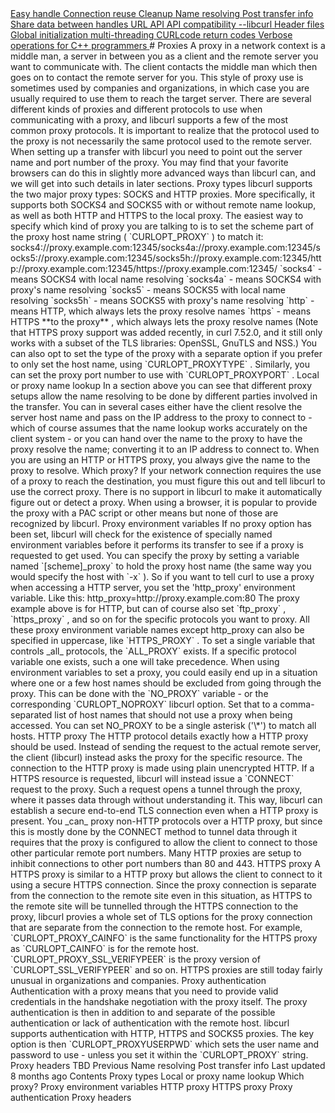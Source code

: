 <a href="easyhandle.html" class="navButton-94f2579c--pageItemWithChildrenNested-2c5d8183--navButtonClickable-161b88ca">
<span class="text-4505230f--UIH300-2063425d--textContentFamily-49a318e1--navButtonLabel-14a4968f">Easy handle</span>
</a>
<a href="connectionreuse.html" class="navButton-94f2579c--pageItemWithChildrenNested-2c5d8183--navButtonClickable-161b88ca">
<span class="text-4505230f--UIH300-2063425d--textContentFamily-49a318e1--navButtonLabel-14a4968f">Connection reuse</span>
</a>
<a href="cleanup.html" class="navButton-94f2579c--pageItemWithChildrenNested-2c5d8183--navButtonClickable-161b88ca">
<span class="text-4505230f--UIH300-2063425d--textContentFamily-49a318e1--navButtonLabel-14a4968f">Cleanup</span>
</a>
<a href="names.html" class="navButton-94f2579c--pageItemWithChildrenNested-2c5d8183--navButtonClickable-161b88ca">
<span class="text-4505230f--UIH300-2063425d--textContentFamily-49a318e1--navButtonLabel-14a4968f">Name resolving</span>
</a>
<a href="proxies.html" class="navButton-94f2579c--pageItemWithChildrenNested-2c5d8183--navButtonClickable-161b88ca--navButtonOpened-6a88552e">
</a>
<a href="getinfo.html" class="navButton-94f2579c--pageItemWithChildrenNested-2c5d8183--navButtonClickable-161b88ca">
<span class="text-4505230f--UIH300-2063425d--textContentFamily-49a318e1--navButtonLabel-14a4968f">Post transfer info</span>
</a>
<a href="sharing.html" class="navButton-94f2579c--pageItemWithChildrenNested-2c5d8183--navButtonClickable-161b88ca">
<span class="text-4505230f--UIH300-2063425d--textContentFamily-49a318e1--navButtonLabel-14a4968f">Share data between handles</span>
</a>
<a href="url.html" class="navButton-94f2579c--pageItemWithChildrenNested-2c5d8183--navButtonClickable-161b88ca">
<span class="text-4505230f--UIH300-2063425d--textContentFamily-49a318e1--navButtonLabel-14a4968f">URL API</span>
</a>
<a href="api.html" class="navButton-94f2579c--pageItemWithChildrenNested-2c5d8183--navButtonClickable-161b88ca">
<span class="text-4505230f--UIH300-2063425d--textContentFamily-49a318e1--navButtonLabel-14a4968f">API compatibility</span>
</a>
<a href="libcurl.html" class="navButton-94f2579c--pageItemWithChildrenNested-2c5d8183--navButtonClickable-161b88ca">
<span class="text-4505230f--UIH300-2063425d--textContentFamily-49a318e1--navButtonLabel-14a4968f">--libcurl</span>
</a>
<a href="headers.html" class="navButton-94f2579c--pageItemWithChildrenNested-2c5d8183--navButtonClickable-161b88ca">
<span class="text-4505230f--UIH300-2063425d--textContentFamily-49a318e1--navButtonLabel-14a4968f">Header files</span>
</a>
<a href="globalinit.html" class="navButton-94f2579c--pageItemWithChildrenNested-2c5d8183--navButtonClickable-161b88ca">
<span class="text-4505230f--UIH300-2063425d--textContentFamily-49a318e1--navButtonLabel-14a4968f">Global initialization</span>
</a>
<a href="threading.html" class="navButton-94f2579c--pageItemWithChildrenNested-2c5d8183--navButtonClickable-161b88ca">
<span class="text-4505230f--UIH300-2063425d--textContentFamily-49a318e1--navButtonLabel-14a4968f">multi-threading</span>
</a>
<a href="curlcode.html" class="navButton-94f2579c--pageItemWithChildrenNested-2c5d8183--navButtonClickable-161b88ca">
<span class="text-4505230f--UIH300-2063425d--textContentFamily-49a318e1--navButtonLabel-14a4968f">CURLcode return codes</span>
</a>
<a href="verbose.html" class="navButton-94f2579c--pageItemWithChildrenNested-2c5d8183--navButtonClickable-161b88ca">
<span class="text-4505230f--UIH300-2063425d--textContentFamily-49a318e1--navButtonLabel-14a4968f">Verbose operations</span>
</a>
<a href="cplusplus.html" class="navButton-94f2579c--pageItemWithChildrenNested-2c5d8183--navButtonClickable-161b88ca">
<span class="text-4505230f--UIH300-2063425d--textContentFamily-49a318e1--navButtonLabel-14a4968f">for C++ programmers</span>
</a>
# <span class="text-4505230f--DisplayH900-bfb998fa--textContentFamily-49a318e1">Proxies</span>
<span class="text-4505230f--UIH300-2063425d--textUIFamily-5ebd8e40--text-8ee2c8b2">
</span>
<span class="text-4505230f--UIH300-2063425d--textUIFamily-5ebd8e40--text-8ee2c8b2">
</span>
<span class="text-4505230f--TextH400-3033861f--textContentFamily-49a318e1">
<span data-key="4c026d218dcc445d8edd444b18f57aa1">
<span data-offset-key="4c026d218dcc445d8edd444b18f57aa1:0">A proxy in a network context is a middle man, a server in between you as a client and the remote server you want to communicate with. The client contacts the middle man which then goes on to contact the remote server for you.</span>
</span>
</span>
<span class="text-4505230f--TextH400-3033861f--textContentFamily-49a318e1">
<span data-key="bf782fb713ca41b9a19d1e22c1aad813">
<span data-offset-key="bf782fb713ca41b9a19d1e22c1aad813:0">This style of proxy use is sometimes used by companies and organizations, in which case you are usually required to use them to reach the target server.</span>
</span>
</span>
<span class="text-4505230f--TextH400-3033861f--textContentFamily-49a318e1">
<span data-key="b4570456773843689433f57f025748b8">
<span data-offset-key="b4570456773843689433f57f025748b8:0">There are several different kinds of proxies and different protocols to use when communicating with a proxy, and libcurl supports a few of the most common proxy protocols. It is important to realize that the protocol used to the proxy is not necessarily the same protocol used to the remote server.</span>
</span>
</span>
<span class="text-4505230f--TextH400-3033861f--textContentFamily-49a318e1">
<span data-key="7eec1df01d8f4871bdf0f521dff12030">
<span data-offset-key="7eec1df01d8f4871bdf0f521dff12030:0">When setting up a transfer with libcurl you need to point out the server name and port number of the proxy. You may find that your favorite browsers can do this in slightly more advanced ways than libcurl can, and we will get into such details in later sections.</span>
</span>
</span>
<span class="text-4505230f--HeadingH700-04e1a2a3--textContentFamily-49a318e1">
<span data-key="b96bd6f07c31449db0b7ffde70f2b567">
<span data-offset-key="b96bd6f07c31449db0b7ffde70f2b567:0">Proxy types</span>
</span>
</span>
<span class="text-4505230f--TextH400-3033861f--textContentFamily-49a318e1">
<span data-key="d5039bdcb02347c4afffdad3e315e11c">
<span data-offset-key="d5039bdcb02347c4afffdad3e315e11c:0">libcurl supports the two major proxy types: SOCKS and HTTP proxies. More specifically, it supports both SOCKS4 and SOCKS5 with or without remote name lookup, as well as both HTTP and HTTPS to the local proxy.</span>
</span>
</span>
<span class="text-4505230f--TextH400-3033861f--textContentFamily-49a318e1">
<span data-key="b07ff4b462fd4a35a3cd9a2b214fe6bb">
<span data-offset-key="b07ff4b462fd4a35a3cd9a2b214fe6bb:0">The easiest way to specify which kind of proxy you are talking to is to set the scheme part of the proxy host name string (</span>
<span data-offset-key="b07ff4b462fd4a35a3cd9a2b214fe6bb:1">`CURLOPT_PROXY`</span>
<span data-offset-key="b07ff4b462fd4a35a3cd9a2b214fe6bb:2">) to match it:</span>
</span>
</span>    socks4://proxy.example.com:12345/socks4a://proxy.example.com:12345/socks5://proxy.example.com:12345/socks5h://proxy.example.com:12345/http://proxy.example.com:12345/https://proxy.example.com:12345/<span class="text-4505230f--TextH400-3033861f--textContentFamily-49a318e1">
<span data-key="2cda22bacfcc423aba4f00b85017b42b">
<span data-offset-key="2cda22bacfcc423aba4f00b85017b42b:0">`socks4`</span>
<span data-offset-key="2cda22bacfcc423aba4f00b85017b42b:1"> - means SOCKS4 with local name resolving</span>
</span>
</span>
<span class="text-4505230f--TextH400-3033861f--textContentFamily-49a318e1">
<span data-key="0f8b63d5dd8c429fb4639f7e918019e5">
<span data-offset-key="0f8b63d5dd8c429fb4639f7e918019e5:0">`socks4a`</span>
<span data-offset-key="0f8b63d5dd8c429fb4639f7e918019e5:1"> - means SOCKS4 with proxy's name resolving</span>
</span>
</span>
<span class="text-4505230f--TextH400-3033861f--textContentFamily-49a318e1">
<span data-key="b4df357ec35140b184b05fd73e217f2a">
<span data-offset-key="b4df357ec35140b184b05fd73e217f2a:0">`socks5`</span>
<span data-offset-key="b4df357ec35140b184b05fd73e217f2a:1"> - means SOCKS5 with local name resolving</span>
</span>
</span>
<span class="text-4505230f--TextH400-3033861f--textContentFamily-49a318e1">
<span data-key="0c449a9a28b349e08234d2a7c6421bf3">
<span data-offset-key="0c449a9a28b349e08234d2a7c6421bf3:0">`socks5h`</span>
<span data-offset-key="0c449a9a28b349e08234d2a7c6421bf3:1"> - means SOCKS5 with proxy's name resolving</span>
</span>
</span>
<span class="text-4505230f--TextH400-3033861f--textContentFamily-49a318e1">
<span data-key="72d1cac0754242e39216436cc139cc4b">
<span data-offset-key="72d1cac0754242e39216436cc139cc4b:0">`http`</span>
<span data-offset-key="72d1cac0754242e39216436cc139cc4b:1"> - means HTTP, which always lets the proxy resolve names</span>
</span>
</span>
<span class="text-4505230f--TextH400-3033861f--textContentFamily-49a318e1">
<span data-key="9400e31f44a04721a938c457990e7ff3">
<span data-offset-key="9400e31f44a04721a938c457990e7ff3:0">`https`</span>
<span data-offset-key="9400e31f44a04721a938c457990e7ff3:1"> - means HTTPS </span>
<span data-offset-key="9400e31f44a04721a938c457990e7ff3:2">**to the proxy**</span>
<span data-offset-key="9400e31f44a04721a938c457990e7ff3:3">, which always lets the proxy resolve names (Note that HTTPS proxy support was added recently, in curl 7.52.0, and it still only works with a subset of the TLS libraries: OpenSSL, GnuTLS and NSS.)</span>
</span>
</span>
<span class="text-4505230f--TextH400-3033861f--textContentFamily-49a318e1">
<span data-key="8d88689c93244471aea356fc5921031f">
<span data-offset-key="8d88689c93244471aea356fc5921031f:0">You can also opt to set the type of the proxy with a separate option if you prefer to only set the host name, using </span>
<span data-offset-key="8d88689c93244471aea356fc5921031f:1">`CURLOPT_PROXYTYPE`</span>
<span data-offset-key="8d88689c93244471aea356fc5921031f:2">. Similarly, you can set the proxy port number to use with </span>
<span data-offset-key="8d88689c93244471aea356fc5921031f:3">`CURLOPT_PROXYPORT`</span>
<span data-offset-key="8d88689c93244471aea356fc5921031f:4">.</span>
</span>
</span>
<span class="text-4505230f--HeadingH700-04e1a2a3--textContentFamily-49a318e1">
<span data-key="86ebd1bc960e485b9c0c04d852749944">
<span data-offset-key="86ebd1bc960e485b9c0c04d852749944:0">Local or proxy name lookup</span>
</span>
</span>
<span class="text-4505230f--TextH400-3033861f--textContentFamily-49a318e1">
<span data-key="c7a061f233a447fe94a255ca1880dae8">
<span data-offset-key="c7a061f233a447fe94a255ca1880dae8:0">In a section above you can see that different proxy setups allow the name resolving to be done by different parties involved in the transfer. You can in several cases either have the client resolve the server host name and pass on the IP address to the proxy to connect to - which of course assumes that the name lookup works accurately on the client system - or you can hand over the name to the proxy to have the proxy resolve the name; converting it to an IP address to connect to.</span>
</span>
</span>
<span class="text-4505230f--TextH400-3033861f--textContentFamily-49a318e1">
<span data-key="2ac30464e2d04ce8b96aba6f49026a29">
<span data-offset-key="2ac30464e2d04ce8b96aba6f49026a29:0">When you are using an HTTP or HTTPS proxy, you always give the name to the proxy to resolve.</span>
</span>
</span>
<span class="text-4505230f--HeadingH700-04e1a2a3--textContentFamily-49a318e1">
<span data-key="51f33bfd892d433fa72027c8de0457ac">
<span data-offset-key="51f33bfd892d433fa72027c8de0457ac:0">Which proxy?</span>
</span>
</span>
<span class="text-4505230f--TextH400-3033861f--textContentFamily-49a318e1">
<span data-key="63fd4d503f594808836c7f59cce80583">
<span data-offset-key="63fd4d503f594808836c7f59cce80583:0">If your network connection requires the use of a proxy to reach the destination, you must figure this out and tell libcurl to use the correct proxy. There is no support in libcurl to make it automatically figure out or detect a proxy.</span>
</span>
</span>
<span class="text-4505230f--TextH400-3033861f--textContentFamily-49a318e1">
<span data-key="33a7e658d6214f7089a756dada4a9805">
<span data-offset-key="33a7e658d6214f7089a756dada4a9805:0">When using a browser, it is popular to provide the proxy with a PAC script or other means but none of those are recognized by libcurl.</span>
</span>
</span>
<span class="text-4505230f--HeadingH600-23f228db--textContentFamily-49a318e1">
<span data-key="28c25b3800a24f69bfb9bac931bc0a5c">
<span data-offset-key="28c25b3800a24f69bfb9bac931bc0a5c:0">Proxy environment variables</span>
</span>
</span>
<span class="text-4505230f--TextH400-3033861f--textContentFamily-49a318e1">
<span data-key="a06130be49b14cccbc61270e751901be">
<span data-offset-key="a06130be49b14cccbc61270e751901be:0">If no proxy option has been set, libcurl will check for the existence of specially named environment variables before it performs its transfer to see if a proxy is requested to get used.</span>
</span>
</span>
<span class="text-4505230f--TextH400-3033861f--textContentFamily-49a318e1">
<span data-key="6a71fd9a6d6d42adb5e032de6ab7d6bc">
<span data-offset-key="6a71fd9a6d6d42adb5e032de6ab7d6bc:0">You can specify the proxy by setting a variable named </span>
<span data-offset-key="6a71fd9a6d6d42adb5e032de6ab7d6bc:1">`[scheme]_proxy`</span>
<span data-offset-key="6a71fd9a6d6d42adb5e032de6ab7d6bc:2"> to hold the proxy host name (the same way you would specify the host with </span>
<span data-offset-key="6a71fd9a6d6d42adb5e032de6ab7d6bc:3">`-x`</span>
<span data-offset-key="6a71fd9a6d6d42adb5e032de6ab7d6bc:4">). So if you want to tell curl to use a proxy when accessing a HTTP server, you set the 'http_proxy' environment variable. Like this:</span>
</span>
</span>    http_proxy=http://proxy.example.com:80<span class="text-4505230f--TextH400-3033861f--textContentFamily-49a318e1">
<span data-key="8aaf491d15b8483a8b13a2af2c97610e">
<span data-offset-key="8aaf491d15b8483a8b13a2af2c97610e:0">The proxy example above is for HTTP, but can of course also set </span>
<span data-offset-key="8aaf491d15b8483a8b13a2af2c97610e:1">`ftp_proxy`</span>
<span data-offset-key="8aaf491d15b8483a8b13a2af2c97610e:2">, </span>
<span data-offset-key="8aaf491d15b8483a8b13a2af2c97610e:3">`https_proxy`</span>
<span data-offset-key="8aaf491d15b8483a8b13a2af2c97610e:4">, and so on for the specific protocols you want to proxy. All these proxy environment variable names except http_proxy can also be specified in uppercase, like </span>
<span data-offset-key="8aaf491d15b8483a8b13a2af2c97610e:5">`HTTPS_PROXY`</span>
<span data-offset-key="8aaf491d15b8483a8b13a2af2c97610e:6">.</span>
</span>
</span>
<span class="text-4505230f--TextH400-3033861f--textContentFamily-49a318e1">
<span data-key="6eb1debf59e4484dac43145e09535bf3">
<span data-offset-key="6eb1debf59e4484dac43145e09535bf3:0">To set a single variable that controls </span>
<span data-offset-key="6eb1debf59e4484dac43145e09535bf3:1">_all_</span>
<span data-offset-key="6eb1debf59e4484dac43145e09535bf3:2"> protocols, the </span>
<span data-offset-key="6eb1debf59e4484dac43145e09535bf3:3">`ALL_PROXY`</span>
<span data-offset-key="6eb1debf59e4484dac43145e09535bf3:4"> exists. If a specific protocol variable one exists, such a one will take precedence.</span>
</span>
</span>
<span class="text-4505230f--TextH400-3033861f--textContentFamily-49a318e1">
<span data-key="9af38410f15d4490bbd48cabfd94be8b">
<span data-offset-key="9af38410f15d4490bbd48cabfd94be8b:0">When using environment variables to set a proxy, you could easily end up in a situation where one or a few host names should be excluded from going through the proxy. This can be done with the </span>
<span data-offset-key="9af38410f15d4490bbd48cabfd94be8b:1">`NO_PROXY`</span>
<span data-offset-key="9af38410f15d4490bbd48cabfd94be8b:2"> variable - or the corresponding </span>
<span data-offset-key="9af38410f15d4490bbd48cabfd94be8b:3">`CURLOPT_NOPROXY`</span>
<span data-offset-key="9af38410f15d4490bbd48cabfd94be8b:4"> libcurl option. Set that to a comma- separated list of host names that should not use a proxy when being accessed. You can set NO_PROXY to be a single asterisk ('\*') to match all hosts.</span>
</span>
</span>
<span class="text-4505230f--HeadingH700-04e1a2a3--textContentFamily-49a318e1">
<span data-key="cd4f5f79debd434986bf364642f54f96">
<span data-offset-key="cd4f5f79debd434986bf364642f54f96:0">HTTP proxy</span>
</span>
</span>
<span class="text-4505230f--TextH400-3033861f--textContentFamily-49a318e1">
<span data-key="a08f02ba0b3b45dcb14b536cdda6d509">
<span data-offset-key="a08f02ba0b3b45dcb14b536cdda6d509:0">The HTTP protocol details exactly how a HTTP proxy should be used. Instead of sending the request to the actual remote server, the client (libcurl) instead asks the proxy for the specific resource. The connection to the HTTP proxy is made using plain unencrypted HTTP.</span>
</span>
</span>
<span class="text-4505230f--TextH400-3033861f--textContentFamily-49a318e1">
<span data-key="f8b63aec333f48c9a2c00cbe885b3f43">
<span data-offset-key="f8b63aec333f48c9a2c00cbe885b3f43:0">If a HTTPS resource is requested, libcurl will instead issue a </span>
<span data-offset-key="f8b63aec333f48c9a2c00cbe885b3f43:1">`CONNECT`</span>
<span data-offset-key="f8b63aec333f48c9a2c00cbe885b3f43:2"> request to the proxy. Such a request opens a tunnel through the proxy, where it passes data through without understanding it. This way, libcurl can establish a secure end-to-end TLS connection even when a HTTP proxy is present.</span>
</span>
</span>
<span class="text-4505230f--TextH400-3033861f--textContentFamily-49a318e1">
<span data-key="a7f5d13492c444109f0e96f5fec6cff6">
<span data-offset-key="a7f5d13492c444109f0e96f5fec6cff6:0">You </span>
<span data-offset-key="a7f5d13492c444109f0e96f5fec6cff6:1">_can_</span>
<span data-offset-key="a7f5d13492c444109f0e96f5fec6cff6:2"> proxy non-HTTP protocols over a HTTP proxy, but since this is mostly done by the CONNECT method to tunnel data through it requires that the proxy is configured to allow the client to connect to those other particular remote port numbers. Many HTTP proxies are setup to inhibit connections to other port numbers than 80 and 443.</span>
</span>
</span>
<span class="text-4505230f--HeadingH700-04e1a2a3--textContentFamily-49a318e1">
<span data-key="61df1982cc714fd28ffd784a09c0652a">
<span data-offset-key="61df1982cc714fd28ffd784a09c0652a:0">HTTPS proxy</span>
</span>
</span>
<span class="text-4505230f--TextH400-3033861f--textContentFamily-49a318e1">
<span data-key="684d227f1d8547218ba162f5f460919c">
<span data-offset-key="684d227f1d8547218ba162f5f460919c:0">A HTTPS proxy is similar to a HTTP proxy but allows the client to connect to it using a secure HTTPS connection. Since the proxy connection is separate from the connection to the remote site even in this situation, as HTTPS to the remote site will be tunnelled through the HTTPS connection to the proxy, libcurl provies a whole set of TLS options for the proxy connection that are separate from the connection to the remote host.</span>
</span>
</span>
<span class="text-4505230f--TextH400-3033861f--textContentFamily-49a318e1">
<span data-key="1b7e33040f18450ca11cbde691fccd1c">
<span data-offset-key="1b7e33040f18450ca11cbde691fccd1c:0">For example, </span>
<span data-offset-key="1b7e33040f18450ca11cbde691fccd1c:1">`CURLOPT_PROXY_CAINFO`</span>
<span data-offset-key="1b7e33040f18450ca11cbde691fccd1c:2"> is the same functionality for the HTTPS proxy as </span>
<span data-offset-key="1b7e33040f18450ca11cbde691fccd1c:3">`CURLOPT_CAINFO`</span>
<span data-offset-key="1b7e33040f18450ca11cbde691fccd1c:4"> is for the remote host. </span>
<span data-offset-key="1b7e33040f18450ca11cbde691fccd1c:5">`CURLOPT_PROXY_SSL_VERIFYPEER`</span>
<span data-offset-key="1b7e33040f18450ca11cbde691fccd1c:6"> is the proxy version of </span>
<span data-offset-key="1b7e33040f18450ca11cbde691fccd1c:7">`CURLOPT_SSL_VERIFYPEER`</span>
<span data-offset-key="1b7e33040f18450ca11cbde691fccd1c:8"> and so on.</span>
</span>
</span>
<span class="text-4505230f--TextH400-3033861f--textContentFamily-49a318e1">
<span data-key="3c1e35d424344b68a2b90dc1bcd32c8f">
<span data-offset-key="3c1e35d424344b68a2b90dc1bcd32c8f:0">HTTPS proxies are still today fairly unusual in organizations and companies.</span>
</span>
</span>
<span class="text-4505230f--HeadingH700-04e1a2a3--textContentFamily-49a318e1">
<span data-key="a53dca2c501046389a278383add2f1a9">
<span data-offset-key="a53dca2c501046389a278383add2f1a9:0">Proxy authentication</span>
</span>
</span>
<span class="text-4505230f--TextH400-3033861f--textContentFamily-49a318e1">
<span data-key="21424d72374a40adb33754170faa20b6">
<span data-offset-key="21424d72374a40adb33754170faa20b6:0">Authentication with a proxy means that you need to provide valid credentials in the handshake negotiation with the proxy itself. The proxy authentication is then in addition to and separate of the possible authentication or lack of authentication with the remote host.</span>
</span>
</span>
<span class="text-4505230f--TextH400-3033861f--textContentFamily-49a318e1">
<span data-key="9311cb3b8daf47e9a8f55f41df1aa4ce">
<span data-offset-key="9311cb3b8daf47e9a8f55f41df1aa4ce:0">libcurl supports authentication with HTTP, HTTPS and SOCKS5 proxies. The key option is then </span>
<span data-offset-key="9311cb3b8daf47e9a8f55f41df1aa4ce:1">`CURLOPT_PROXYUSERPWD`</span>
<span data-offset-key="9311cb3b8daf47e9a8f55f41df1aa4ce:2"> which sets the user name and password to use - unless you set it within the </span>
<span data-offset-key="9311cb3b8daf47e9a8f55f41df1aa4ce:3">`CURLOPT_PROXY`</span>
<span data-offset-key="9311cb3b8daf47e9a8f55f41df1aa4ce:4"> string.</span>
</span>
</span>
<span class="text-4505230f--HeadingH700-04e1a2a3--textContentFamily-49a318e1">
<span data-key="48cc70c72de54884a4e655fb1d67b6a6">
<span data-offset-key="48cc70c72de54884a4e655fb1d67b6a6:0">Proxy headers</span>
</span>
</span>
<span class="text-4505230f--TextH400-3033861f--textContentFamily-49a318e1">
<span data-key="0ea399a811af4108b295039b711c1c52">
<span data-offset-key="0ea399a811af4108b295039b711c1c52:0">TBD</span>
</span>
</span>
<a href="names.html" class="reset-3c756112--card-6570f064--whiteCard-fff091a4--cardPrevious-56a5e674">
</a>
<span class="text-4505230f--TextH200-a3425406--textContentFamily-49a318e1">Previous</span>
<span class="text-4505230f--UIH400-4e41e82a--textContentFamily-49a318e1">Name resolving</span>
<a href="getinfo.html" class="reset-3c756112--card-6570f064--whiteCard-fff091a4--cardNext-19241c42">
</a>
<span class="text-4505230f--UIH400-4e41e82a--textContentFamily-49a318e1">Post transfer info</span>
<span class="text-4505230f--TextH200-a3425406--textContentFamily-49a318e1">Last updated 8 months ago</span>
<span class="text-4505230f--InfoH100-1e92e1d1--textContentFamily-49a318e1">Contents</span>
<a href="proxies.html#proxy-types" class="reset-3c756112--menuItem-aa02f6ec--menuItemLight-757d5235--menuItemInline-173bdf97--pageTocItem-f4427024">
</a>
<span class="text-4505230f--UIH300-2063425d--textContentFamily-49a318e1">
<span class="text-4505230f--UIH200-50ead35f--textContentFamily-49a318e1">Proxy types</span>
</span>
<a href="proxies.html#local-or-proxy-name-lookup" class="reset-3c756112--menuItem-aa02f6ec--menuItemLight-757d5235--menuItemInline-173bdf97--pageTocItem-f4427024">
</a>
<span class="text-4505230f--UIH300-2063425d--textContentFamily-49a318e1">
<span class="text-4505230f--UIH200-50ead35f--textContentFamily-49a318e1">Local or proxy name lookup</span>
</span>
<a href="proxies.html#which-proxy" class="reset-3c756112--menuItem-aa02f6ec--menuItemLight-757d5235--menuItemInline-173bdf97--pageTocItem-f4427024">
</a>
<span class="text-4505230f--UIH300-2063425d--textContentFamily-49a318e1">
<span class="text-4505230f--UIH200-50ead35f--textContentFamily-49a318e1">Which proxy?</span>
</span>
<a href="proxies.html#proxy-environment-variables" class="reset-3c756112--menuItem-aa02f6ec--menuItemLight-757d5235--menuItemInline-173bdf97--pageTocItem-f4427024">
</a>
<span class="text-4505230f--UIH300-2063425d--textContentFamily-49a318e1">
<span class="text-4505230f--UIH200-50ead35f--textContentFamily-49a318e1--pageTocLinkH2-2294976c">Proxy environment variables</span>
</span>
<a href="proxies.html#http-proxy" class="reset-3c756112--menuItem-aa02f6ec--menuItemLight-757d5235--menuItemInline-173bdf97--pageTocItem-f4427024">
</a>
<span class="text-4505230f--UIH300-2063425d--textContentFamily-49a318e1">
<span class="text-4505230f--UIH200-50ead35f--textContentFamily-49a318e1">HTTP proxy</span>
</span>
<a href="proxies.html#https-proxy" class="reset-3c756112--menuItem-aa02f6ec--menuItemLight-757d5235--menuItemInline-173bdf97--pageTocItem-f4427024">
</a>
<span class="text-4505230f--UIH300-2063425d--textContentFamily-49a318e1">
<span class="text-4505230f--UIH200-50ead35f--textContentFamily-49a318e1">HTTPS proxy</span>
</span>
<a href="proxies.html#proxy-authentication" class="reset-3c756112--menuItem-aa02f6ec--menuItemLight-757d5235--menuItemInline-173bdf97--pageTocItem-f4427024">
</a>
<span class="text-4505230f--UIH300-2063425d--textContentFamily-49a318e1">
<span class="text-4505230f--UIH200-50ead35f--textContentFamily-49a318e1">Proxy authentication</span>
</span>
<a href="proxies.html#proxy-headers" class="reset-3c756112--menuItem-aa02f6ec--menuItemLight-757d5235--menuItemInline-173bdf97--pageTocItem-f4427024">
</a>
<span class="text-4505230f--UIH300-2063425d--textContentFamily-49a318e1">
<span class="text-4505230f--UIH200-50ead35f--textContentFamily-49a318e1">Proxy headers</span>
</span>
